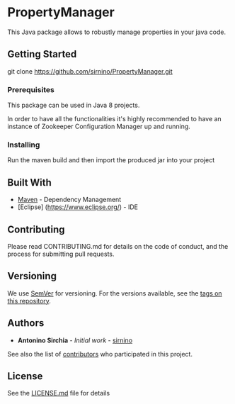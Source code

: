 # PropertyManager

This Java package allows to robustly manage properties in your java code.

## Getting Started

git clone https://github.com/sirnino/PropertyManager.git

### Prerequisites

This package can be used in Java 8 projects.

In order to have all the functionalities it's highly recommended to have an instance of Zookeeper Configuration Manager up and running.


### Installing

Run the maven build and then import the produced jar into your project 


## Built With
* [Maven](https://maven.apache.org/) - Dependency Management
* [Eclipse] (https://www.eclipse.org/) -  IDE

## Contributing

Please read CONTRIBUTING.md for details on the code of conduct, and the process for submitting pull requests.

## Versioning

We use [SemVer](http://semver.org/) for versioning. For the versions available, see the [tags on this repository](https://github.com/sirnino/PropertyManager/tags). 

## Authors

* **Antonino Sirchia** - *Initial work* - [sirnino](https://github.com/sirnino)

See also the list of [contributors](https://github.com/sirnino/PropertyManager/contributors) who participated in this project.

## License

See the [LICENSE.md](LICENSE.md) file for details
